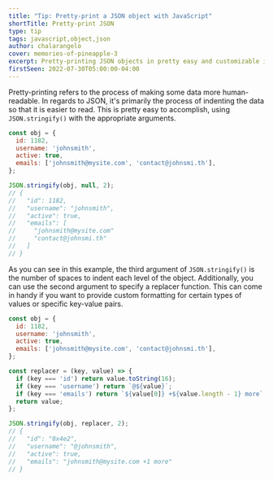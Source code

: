 ```yaml
---
title: "Tip: Pretty-print a JSON object with JavaScript"
shortTitle: Pretty-print JSON
type: tip
tags: javascript,object,json
author: chalarangelo
cover: memories-of-pineapple-3
excerpt: Pretty-printing JSON objects in pretty easy and customizable in JavaScript. Here's the gist of it.
firstSeen: 2022-07-30T05:00:00-04:00
---
```


Pretty-printing refers to the process of making some data more human-readable. In regards to JSON, it's primarily the process of indenting the data so that it is easier to read. This is pretty easy to accomplish, using `JSON.stringify()` with the appropriate arguments.

```js
const obj = {
  id: 1182,
  username: 'johnsmith',
  active: true,
  emails: ['johnsmith@mysite.com', 'contact@johnsmi.th'],
};

JSON.stringify(obj, null, 2);
// {
//   "id": 1182,
//   "username": "johnsmith",
//   "active": true,
//   "emails": [
//     "johnsmith@mysite.com"
//     "contact@johnsmi.th"
//   ]
// }
```

As you can see in this example, the third argument of `JSON.stringify()` is the number of spaces to indent each level of the object. Additionally, you can use the second argument to specify a replacer function. This can come in handy if you want to provide custom formatting for certain types of values or specific key-value pairs.

```js
const obj = {
  id: 1182,
  username: 'johnsmith',
  active: true,
  emails: ['johnsmith@mysite.com', 'contact@johnsmi.th'],
};

const replacer = (key, value) => {
  if (key === 'id') return value.toString(16);
  if (key === 'username') return `@${value}`;
  if (key === 'emails') return `${value[0]} +${value.length - 1} more`;
  return value;
};

JSON.stringify(obj, replacer, 2);
// {
//   "id": "0x4e2",
//   "username": "@johnsmith",
//   "active": true,
//   "emails": "johnsmith@mysite.com +1 more"
// }
```
